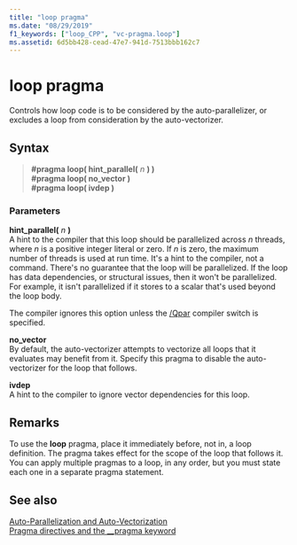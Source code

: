 ```yaml
---
title: "loop pragma"
ms.date: "08/29/2019"
f1_keywords: ["loop_CPP", "vc-pragma.loop"]
ms.assetid: 6d5bb428-cead-47e7-941d-7513bbb162c7
---
```

# loop pragma

Controls how loop code is to be considered by the auto-parallelizer, or excludes a loop from consideration by the auto-vectorizer.

## Syntax

> **#pragma loop( hint_parallel(** *n* **) )**\
> **#pragma loop( no_vector )**\
> **#pragma loop( ivdep )**

### Parameters

**hint_parallel(** *n* **)**\
A hint to the compiler that this loop should be parallelized across *n* threads, where *n* is a positive integer literal or zero. If *n* is zero, the maximum number of threads is used at run time. It's a hint to the compiler, not a command. There's no guarantee that the loop will be parallelized. If the loop has data dependencies, or structural issues, then it won't be parallelized. For example, it isn't parallelized if it stores to a scalar that's used beyond the loop body.

The compiler ignores this option unless the [/Qpar](../build/reference/qpar-auto-parallelizer.md) compiler switch is specified.

**no_vector**\
By default, the auto-vectorizer attempts to vectorize all loops that it evaluates may benefit from it. Specify this pragma to disable the auto-vectorizer for the loop that follows.

**ivdep**\
A hint to the compiler to ignore vector dependencies for this loop.

## Remarks

To use the **loop** pragma, place it immediately before, not in, a loop definition. The pragma takes effect for the scope of the loop that follows it. You can apply multiple pragmas to a loop, in any order, but you must state each one in a separate pragma statement.

## See also

[Auto-Parallelization and Auto-Vectorization](../parallel/auto-parallelization-and-auto-vectorization.md)\
[Pragma directives and the __pragma keyword](../preprocessor/pragma-directives-and-the-pragma-keyword.md)
